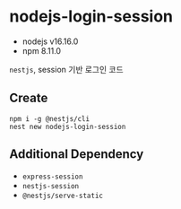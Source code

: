 # nodejs-login-session

- nodejs v16.16.0
- npm 8.11.0

`nestjs`, session 기반 로그인 코드

## Create

```
npm i -g @nestjs/cli
nest new nodejs-login-session
```


## Additional Dependency

- `express-session`
- `nestjs-session`
- `@nestjs/serve-static`
